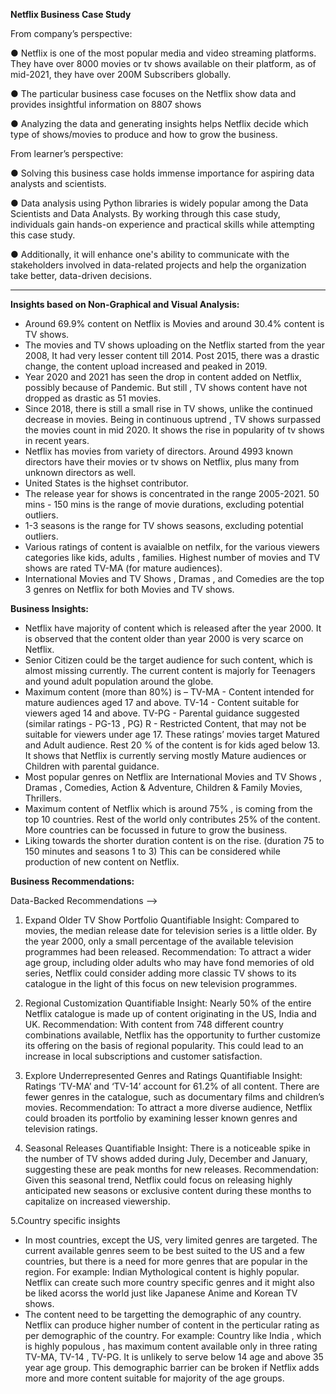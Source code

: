 **Netflix Business Case Study**

From company’s perspective:

● Netflix is one of the most popular media and video streaming platforms. They have over 8000 movies or tv shows available on their platform, as of mid-2021, they have over 200M Subscribers globally.

● The particular business case focuses on the Netflix show data and provides insightful information on 8807 shows

● Analyzing the data and generating insights helps Netflix decide which type of shows/movies to produce and how to grow the business.


From learner’s perspective:

● Solving this business case holds immense importance for aspiring data analysts and scientists.

● Data analysis using Python libraries is widely popular among the Data Scientists and Data Analysts. By working through this case study, individuals gain hands-on experience and practical skills while attempting this case study.

● Additionally, it will enhance one's ability to communicate with the stakeholders involved in data-related projects and help the organization take better, data-driven decisions.

____________________________________________________________________________

**Insights based on Non-Graphical and Visual Analysis:**
- Around 69.9% content on Netflix is Movies and around 30.4% content is TV shows.
- The movies and TV shows uploading on the Netflix started from the year 2008, It had very lesser content till 2014. Post 2015, there was a drastic change, the content upload increased and peaked in 2019.
- Year 2020 and 2021 has seen the drop in content added on Netflix, possibly because of Pandemic. But still , TV shows content have not dropped as drastic as 51 movies.
- Since 2018, there is still a small rise in TV shows, unlike the continued decrease in movies. Being in continuous uptrend , TV shows surpassed the movies count in mid 2020. It shows the rise in popularity of tv shows in recent years.
- Netflix has movies from variety of directors. Around 4993 known directors have their movies or tv shows on Netflix, plus many from unknown directors as well.
- United States is the highset contributor.
- The release year for shows is concentrated in the range 2005-2021. 50 mins - 150 mins is the range of movie durations, excluding potential outliers.
- 1-3 seasons is the range for TV shows seasons, excluding potential outliers.
- Various ratings of content is avaialble on netfilx, for the various viewers categories like kids, adults , families. Highest number of movies and TV shows are rated TV-MA (for mature audiences).
- International Movies and TV Shows , Dramas , and Comedies are the top 3 genres on Netflix for both Movies and TV shows.

**Business Insights:**
- Netflix have majority of content which is released after the year 2000. It is observed that the content older than year 2000 is very scarce on Netflix.
- Senior Citizen could be the target audience for such content, which is almost missing currently. The current content is majorly for Teenagers and yound adult population around the globe.
- Maximum content (more than 80%) is – TV-MA - Content intended for mature audiences aged 17 and above.
    TV-14 - Content suitable for viewers aged 14 and above.
    TV-PG - Parental guidance suggested (similar ratings - PG-13 , PG)
    R - Restricted Content, that may not be suitable for viewers under age 17.
  These ratings’ movies target Matured and Adult audience. Rest 20 % of the content is for kids aged below 13. It shows that Netflix is currently serving mostly Mature audiences or Children with parental guidance.
- Most popular genres on Netflix are International Movies and TV Shows , Dramas , Comedies, Action & Adventure, Children & Family Movies, Thrillers.
- Maximum content of Netflix which is around 75% , is coming from the top 10 countries. Rest of the world only contributes 25% of the content. More countries can be focussed in future to grow the business.
- Liking towards the shorter duration content is on the rise. (duration 75 to 150 minutes and seasons 1 to 3) This can be considered while production of new content on Netflix.

**Business Recommendations:**

Data-Backed Recommendations --> 

1. Expand Older TV Show Portfolio
Quantifiable Insight: Compared to movies, the median release date for television series is a little older. By the year 2000, only a small percentage of the available television programmes had been released.
Recommendation: To attract a wider age group, including older adults who may have fond memories of old series, Netflix could consider adding more classic TV shows to its catalogue in the light of this focus on new television programmes.

2. Regional Customization
Quantifiable Insight: Nearly 50% of the entire Netflix catalogue is made up of content originating in the US, India and UK.
Recommendation: With content from 748 different country combinations available, Netflix has the opportunity to further customize its offering on the basis of regional popularity. This could lead to an increase in local subscriptions and customer satisfaction.

3. Explore Underrepresented Genres and Ratings
Quantifiable Insight: Ratings ‘TV-MA’ and ‘TV-14’ account for 61.2% of all content. There are fewer genres in the catalogue, such as documentary films and children’s movies.
Recommendation: To attract a more diverse audience, Netflix could broaden its portfolio by examining lesser known genres and television ratings.

4. Seasonal Releases
Quantifiable Insight: There is a noticeable spike in the number of TV shows added during July, December and January, suggesting these are peak months for new releases.
Recommendation: Given this seasonal trend, Netflix could focus on releasing highly anticipated new seasons or exclusive content during these months to capitalize on increased viewership.

5.Country specific insights
- In most countries, except the US, very limited genres are targeted. The current available genres seem to be best suited to the US and a few countries, but there is a need for more genres that are popular in the region. For example: Indian Mythological content is highly popular. Netflix can create such more country specific genres and it might also be liked acorss the world just like Japanese Anime and Korean TV shows.
- The content need to be targetting the demographic of any country. Netflix can produce higher number of content in the perticular rating as per demographic of the country. For example: Country like India , which is highly populous , has maximum content available only in three rating TV-MA, TV-14 , TV-PG. It is unlikely to serve below 14 age and above 35 year age group. This demographic barrier can be broken if Netflix adds more and more content suitable for majority of the age groups.
